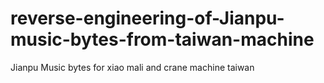 # reverse-engineering-of-Jianpu-music-bytes-from-taiwan-machine
Jianpu Music bytes  for xiao mali and crane machine taiwan
